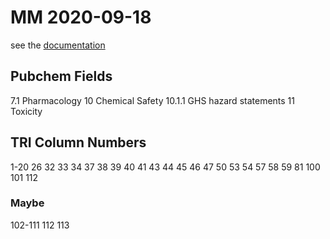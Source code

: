 # MM 2020-09-18
see the [documentation](https://www.epa.gov/sites/production/files/2019-08/documents/basic_data_files_documentation_aug_2019_v2.pdf)

## Pubchem Fields
7.1     Pharmacology
10      Chemical Safety
10.1.1  GHS hazard statements
11      Toxicity

## TRI Column Numbers

1-20
26
32
33
34
37
38
39
40
41
43
44
45
46
47
50
53
54
57
58
59
81
100
101
112

### Maybe
102-111
112
113
